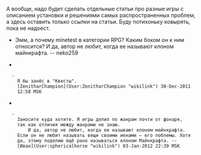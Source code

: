 А вообще, надо будет сделать отдельные статьи про разные игры с
описанием установки и решениями самых распространенных проблем,
а здесь оставить только ссылки на статьи. Буду потихоньку ковырять, пока
не надоест.

  -
    Эмм, а почему minetest в категории RPG? Каким боком он к ним
    относится? И да, автор не любит, когда ее называют клоном
    майнкрафта. -- neko259

<!-- end list -->

  -

      -
        Я бы занёс в "Квесты".
        [ZenitharChampion](User:ZenitharChampion "wikilink") 30-Dec-2011
        12:58 MSK

<!-- end list -->

  -

      -
        Заносите куда хотите. Я игры делил по жанрам почти от фонаря,
        так как отличия между жанрами не знаю.
            И да, автор не любит, когда ее называют клоном майнкрафта.
        Если он не любит называть вещи своими иенами — его поблемы. Хотя
        да, этому поделию ещё рано называться клоном Майнкрафта. --
        [Иван](User:sphericalhorse "wikilink") 03-Jan-2012 22:39 MSK